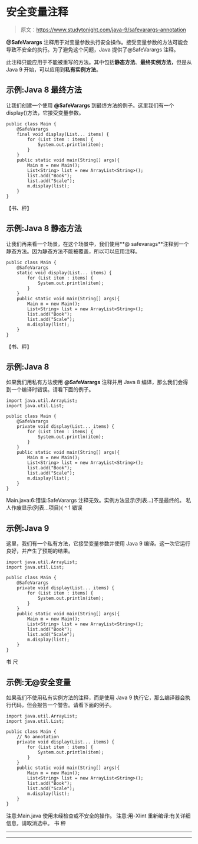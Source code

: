 # 安全变量注释

> 原文：<https://www.studytonight.com/java-9/safevarargs-annotation>

**@SafeVarargs** 注释用于对变量参数执行安全操作。接受变量参数的方法可能会导致不安全的执行。为了避免这个问题，Java 提供了@SafeVarargs 注释。

此注释只能应用于不能被重写的方法。其中包括**静态方法**、**最终实例方法**，但是从 Java 9 开始，可以应用到**私有实例方法**。

## 示例:Java 8 最终方法

让我们创建一个使用 **@SafeVarargs** 到最终方法的例子。这里我们有一个 display()方法，它接受变量参数。

```
public class Main { 
	@SafeVarargs
	final void display(List... items) {
		for (List item : items) {  
			System.out.println(item);  
		}  
	}
	public static void main(String[] args){
		Main m = new Main();  
		List<String> list = new ArrayList<String>();  
		list.add("Book");  
		list.add("Scale");  
		m.display(list);  
	}
}
```

【书、秤】

## 示例:Java 8 静态方法

让我们再来看一个场景，在这个场景中，我们使用**@ safevarags**注释到一个静态方法。因为静态方法不能被覆盖，所以可以应用注释。

```
public class Main { 
	@SafeVarargs
	static void display(List... items) {
		for (List item : items) {  
			System.out.println(item);  
		}  
	}
	public static void main(String[] args){
		Main m = new Main();  
		List<String> list = new ArrayList<String>();  
		list.add("Book");  
		list.add("Scale");  
		m.display(list);  
	}
}
```

【书、秤】

## 示例:Java 8

如果我们用私有方法使用 **@SafeVarargs** 注释并用 Java 8 编译，那么我们会得到一个编译时错误。请看下面的例子。

```
import java.util.ArrayList;
import java.util.List;

public class Main { 
	@SafeVarargs
	private void display(List... items) {
		for (List item : items) {  
			System.out.println(item);  
		}  
	}
	public static void main(String[] args){
		Main m = new Main();  
		List<String> list = new ArrayList<String>();  
		list.add("Book");  
		list.add("Scale");  
		m.display(list);  
	}
}
```

Main.java:6:错误:SafeVarargs 注释无效。实例方法显示(列表...)不是最终的。
私人作废显示(列表...项目){
^
1 错误

## 示例:Java 9

这里，我们有一个私有方法，它接受变量参数并使用 Java 9 编译。这一次它运行良好，并产生了预期的结果。

```
import java.util.ArrayList;
import java.util.List;

public class Main { 
	@SafeVarargs
	private void display(List... items) {
		for (List item : items) {  
			System.out.println(item);  
		}  
	}
	public static void main(String[] args){
		Main m = new Main();  
		List<String> list = new ArrayList<String>();  
		list.add("Book");  
		list.add("Scale");  
		m.display(list);  
	}
}
```

书
尺

## 示例:无@安全变量

如果我们不使用私有实例方法的注释，而是使用 Java 9 执行它，那么编译器会执行代码，但会报告一个警告。请看下面的例子。

```
import java.util.ArrayList;
import java.util.List;

public class Main { 
	// No annotation
	private void display(List... items) {
		for (List item : items) {  
			System.out.println(item);  
		}  
	}
	public static void main(String[] args){
		Main m = new Main();  
		List<String> list = new ArrayList<String>();  
		list.add("Book");  
		list.add("Scale");  
		m.display(list);  
	}
}
```

注意:Main.java 使用未经检查或不安全的操作。
注意:用-Xlint 重新编译:有关详细信息，请取消选中。
书
秤

* * *

* * *